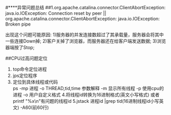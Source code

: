 #****异常问题总结
##1.org.apache.catalina.connector.ClientAbortException: java.io.IOException: Connection reset by peer || org.apache.catalina.connector.ClientAbortException: java.io.IOException: Broken pipe

   出现这个问题可能原因:
        1)服务器的并发连接数超过了其承载量，服务器会将其中一些连接Down掉;
        2)客户关掉了浏览器，而服务器还在给客户端发送数据;
        3)浏览器端按了Stop;

##CPU过高问题定位
 1. top命令定位进程  
 2. jps定位程序
 3. 定位到具体线程或代码  
   ps -mp 进程 -o THREAD,tid,time
   参数解释
   -m 显示所有线程
   -p 使用cpu的进程
   -o 用户自定义格式
 4.将线程id转换为16进制格式(英文小写格式)  或者  printf "%x\n"有问题的线程id
 5.jstack 进程id |grep tid(16进制线程id小写英文) -A60(前60行)